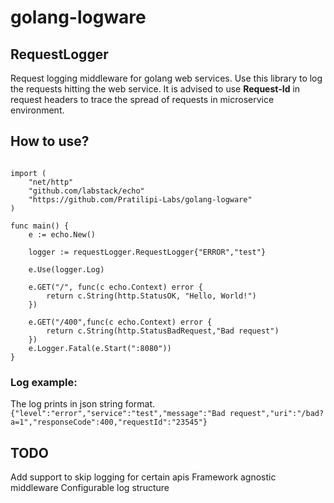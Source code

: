 # golang-logware
## RequestLogger
Request logging middleware for golang web services. Use this library to log the requests hitting the web service. It is advised to use **Request-Id** in request headers to trace the spread of requests in microservice environment.

## How to use?
```package main

import (
    "net/http"
    "github.com/labstack/echo"
    "https://github.com/Pratilipi-Labs/golang-logware"
)

func main() {
    e := echo.New()

    logger := requestLogger.RequestLogger{"ERROR","test"}

    e.Use(logger.Log)

    e.GET("/", func(c echo.Context) error {
        return c.String(http.StatusOK, "Hello, World!")
    })  

    e.GET("/400",func(c echo.Context) error {
        return c.String(http.StatusBadRequest,"Bad request")
    })  
    e.Logger.Fatal(e.Start(":8080"))
}
```

### Log example:
The log prints in json string format.  
```{"level":"error","service":"test","message":"Bad request","uri":"/bad?a=1","responseCode":400,"requestId":"23545"}```

## TODO
Add support to skip logging for certain apis
Framework agnostic middleware
Configurable log structure
